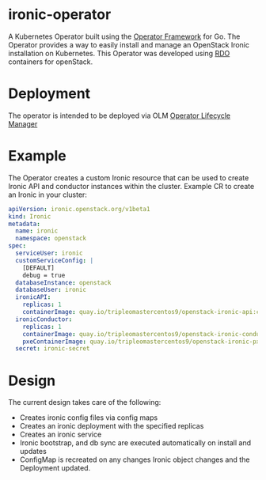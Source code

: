 # ironic-operator
A Kubernetes Operator built using the [Operator Framework](https://github.com/operator-framework) for Go. The Operator provides a way to easily install and manage an OpenStack Ironic installation
on Kubernetes. This Operator was developed using [RDO](https://www.rdoproject.org/) containers for openStack.

# Deployment

The operator is intended to be deployed via OLM [Operator Lifecycle Manager](https://github.com/operator-framework/operator-lifecycle-manager)

# Example

The Operator creates a custom Ironic resource that can be used to create Ironic
API and conductor instances within the cluster. Example CR to create an Ironic
in your cluster:

```yaml
apiVersion: ironic.openstack.org/v1beta1
kind: Ironic
metadata:
  name: ironic
  namespace: openstack
spec:
  serviceUser: ironic
  customServiceConfig: |
    [DEFAULT]
    debug = true
  databaseInstance: openstack
  databaseUser: ironic
  ironicAPI:
    replicas: 1
    containerImage: quay.io/tripleomastercentos9/openstack-ironic-api:current-tripleo
  ironicConductor:
    replicas: 1
    containerImage: quay.io/tripleomastercentos9/openstack-ironic-conductor:current-tripleo
    pxeContainerImage: quay.io/tripleomastercentos9/openstack-ironic-pxe:current-tripleo
  secret: ironic-secret
```

# Design
The current design takes care of the following:

- Creates ironic config files via config maps
- Creates an ironic deployment with the specified replicas
- Creates an ironic service
- Ironic bootstrap, and db sync are executed automatically on install and updates
- ConfigMap is recreated on any changes Ironic object changes and the Deployment updated.
